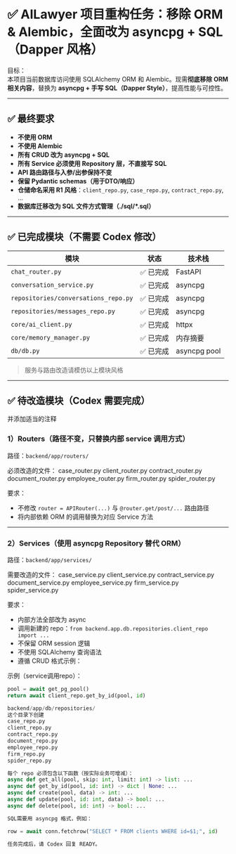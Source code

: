 # ✅ AILawyer 项目重构任务：移除 ORM & Alembic，全面改为 asyncpg + SQL（Dapper 风格）

目标：  
本项目当前数据库访问使用 SQLAlchemy ORM 和 Alembic。现需**彻底移除 ORM 相关内容**，替换为 **asyncpg + 手写 SQL（Dapper Style）**，提高性能与可控性。

---

## ✅ 最终要求

- **不使用 ORM**
- **不使用 Alembic**
- **所有 CRUD 改为 asyncpg + SQL**
- **所有 Service 必须使用 Repository 层，不直接写 SQL**
- **API 路由路径与入参/出参保持不变**
- **保留 Pydantic schemas（用于DTO/响应）**
- **仓储命名采用 R1 风格**：`client_repo.py`, `case_repo.py`, `contract_repo.py`, ...
- **数据库迁移改为 SQL 文件方式管理（./sql/*.sql）**

---

## ✅ 已完成模块（不需要 Codex 修改）

| 模块 | 状态 | 技术栈 |
|---------|---------|---------|
| `chat_router.py` | ✅ 已完成 | FastAPI |
| `conversation_service.py` | ✅ 已完成 | asyncpg |
| `repositories/conversations_repo.py` | ✅ 已完成 | asyncpg |
| `repositories/messages_repo.py` | ✅ 已完成 | asyncpg |
| `core/ai_client.py` | ✅ 已完成 | httpx |
| `core/memory_manager.py` | ✅ 已完成 | 内存摘要 |
| `db/db.py` | ✅ 已完成 | asyncpg pool |

> 服务与路由改造请模仿以上模块风格  

---

## ✅ 待改造模块（Codex 需要完成）
并添加适当的注释
### 1）Routers（路径不变，只替换内部 service 调用方式）

路径：`backend/app/routers/`

必须改造的文件：
case_router.py
client_router.py
contract_router.py
document_router.py
employee_router.py
firm_router.py
spider_router.py

要求：
- 不修改 `router = APIRouter(...)` 与 `@router.get/post/...` 路由路径
- 将内部依赖 ORM 的调用替换为对应 Service 方法

---

### 2）Services（使用 asyncpg Repository 替代 ORM）

路径：`backend/app/services/`

需要改造的文件：
case_service.py
client_service.py
contract_service.py
document_service.py
employee_service.py
firm_service.py
spider_service.py

要求：
- 内部方法全部改为 async
- 调用新建的 repo：`from backend.app.db.repositories.client_repo import ...`
- 不保留 ORM session 逻辑
- 不使用 SQLAlchemy 查询语法
- 遵循 CRUD 格式示例：

示例（service调用repo）：
```python
pool = await get_pg_pool()
return await client_repo.get_by_id(pool, id)

backend/app/db/repositories/
这个目录下创建
case_repo.py
client_repo.py
contract_repo.py
document_repo.py
employee_repo.py
firm_repo.py
spider_repo.py

每个 repo 必须包含以下函数（按实际业务可增减）：
async def get_all(pool, skip: int, limit: int) -> list: ...
async def get_by_id(pool, id: int) -> dict | None: ...
async def create(pool, data) -> int: ...
async def update(pool, id: int, data) -> bool: ...
async def delete(pool, id: int) -> bool: ...

SQL需要用 asyncpg 格式，例如：

row = await conn.fetchrow("SELECT * FROM clients WHERE id=$1;", id)

任务完成后，请 Codex 回复 READY。
